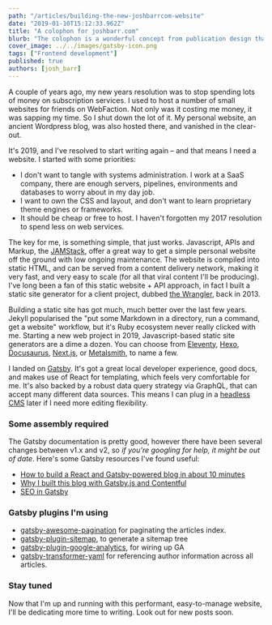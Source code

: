```yaml
---
path: "/articles/building-the-new-joshbarrcom-website"
date: "2019-01-10T15:12:33.962Z"
title: "A colophon for joshbarr.com"
blurb: "The colophon is a wonderful concept from publication design that's found its way to the internet. This is my website's colophon – giving details of its authorship and printing."
cover_image: ../../images/gatsby-icon.png
tags: ["Frontend development"]
published: true
authors: [josh_barr]
---
```


A couple of years ago, my new years resolution was to stop spending lots of money on subscription services. I used to host a number of small websites for friends on WebFaction. Not only was it costing me money, it was sapping my time. So I shut down the lot of it. My personal website, an ancient Wordpress blog, was also hosted there, and vanished in the clear-out. 

It's 2019, and I've resolved to start writing again – and that means I need a website. I started with some priorities:

* I don't want to tangle with systems administration. I work at a SaaS company, there are enough servers, pipelines, environments and databases to worry about in my day job. 
* I want to own the CSS and layout, and don't want to learn proprietary theme engines or frameworks. 
* It should be cheap or free to host. I haven't forgotten my 2017 resolution to spend less on web services.

The key for me, is something simple, that just works. Javascript, APIs and Markup, the [JAMStack](https://jamstack.org), offer a great way to get a simple personal website off the ground with low ongoing maintenance. The website is compiled into static HTML, and can be served from a content delivery network, making it very fast, and very easy to scale (for all that viral content I'll be producing). I've long been a fan of this static website + API approach, in fact I built a static site generator for a client project, dubbed [the Wrangler](https://github.com/springload/Wrangler.py), back in 2013.

Building a static site has got much, much better over the last few years. Jekyll popularised the "put some Markdown in a directory, run a command, get a website" workflow, but it's Ruby ecosystem never really clicked with me. Starting a new web project in 2019, Javascript-based static site generators are a dime a dozen. You can choose from [Eleventy](https://www.11ty.io/), [Hexo](https://hexo.io/), [Docusaurus](https://docusaurus.io), [Next.js](https://nextjs.org), or [Metalsmith](https://metalsmith.io/), to name a few.

I landed on [Gatsby](https://www.gatsbyjs.org/). It's got a great local developer experience, good docs, and makes use of React for templating, which feels very comfortable for me. It's also backed by a robust data query strategy via GraphQL, that can accept many different data sources. This means I can plug in a [headless CMS](https://contentful.com) later if I need more editing flexibility. 

### Some assembly required

The Gatsby documentation is pretty good, however there have been several changes between v1.x and v2, so _if you're googling for help, it might be out of date_. Here's some Gatsby resources I've found useful:

* [How to build a React and Gatsby-powered blog in about 10 minutes](https://medium.freecodecamp.org/how-to-build-a-react-and-gatsby-powered-blog-in-about-10-minutes-625c35c06481)
* [Why I built this blog with Gatsby.js and Contentful](https://www.halfelectronic.com/post/why-i-built-this-blog-with-gatsby-and-contentful/)
* [SEO in Gatsby](https://reactgo.com/gatsby-advanced-blog-tutorial/#seo-in-gatsby)

### Gatsby plugins I'm using
* [gatsby-awesome-pagination](https://github.com/GatsbyCentral/gatsby-awesome-pagination) for paginating the articles index. 
* [gatsby-plugin-sitemap](https://www.npmjs.com/package/gatsby-plugin-sitemap), to generate a sitemap tree
* [gatsby-plugin-google-analytics](https://www.gatsbyjs.org/packages/gatsby-plugin-google-analytics/), for wiring up GA
* [gatsby-transformer-yaml](https://www.npmjs.com/package/gatsby-transformer-yaml) for referencing author information across all articles.


### Stay tuned 

Now that I'm up and running with this performant, easy-to-manage website, I'll be dedicating more time to writing. Look out for new posts soon.
